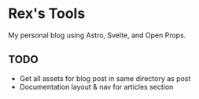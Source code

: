 # Rex's Tools

My personal blog using Astro, Svelte, and Open Props.

## TODO

- Get all assets for blog post in same directory as post
- Documentation layout & nav for articles section
